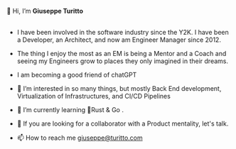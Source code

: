<p> 👋 Hi, I’m <b>Giuseppe Turitto</b> <br /><br /></p>

- I have been involved in the software industry since the Y2K. I have been a Developer, an Architect, and now am Engineer Manager since 2012.
- The thing I enjoy the most as an EM is being a Mentor and a Coach and seeing my Engineers grow to places they only imagined in their dreams.
- I am becoming a good friend of chatGPT

- 👀 I’m interested in so many things, but mostly Back End development, Virtualization of Infrastructures, and CI/CD Pipelines
- 🌱 I’m currently learning 🦀Rust & Go .
- 💞️ If you are looking for a collaborator with a Product mentality, let's talk.
- 📫 How to reach me giuseppe@turitto.com

<!---
GTuritto/GTuritto is a ✨ special ✨ repository because its `README.md` (this file) appears on your GitHub profile.
You can click the Preview link to take a look at your changes.
--->
